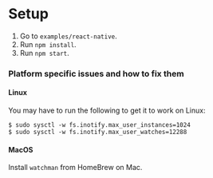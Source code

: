 # Setup

1. Go to `examples/react-native`.
1. Run `npm install`.
1. Run `npm start`.

### Platform specific issues and how to fix them

#### Linux

You may have to run the following to get it to work on Linux:

```
$ sudo sysctl -w fs.inotify.max_user_instances=1024
$ sudo sysctl -w fs.inotify.max_user_watches=12288
```

#### MacOS

Install `watchman` from HomeBrew on Mac.
